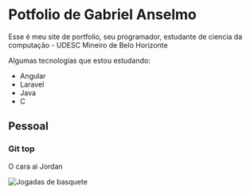 # Potfolio de Gabriel Anselmo 

Esse é meu site de portfolio, seu programador, estudante de ciencia da computação - UDESC
Mineiro de Belo Horizonte 

Algumas tecnologias que estou estudando:

- Angular
- Laravel
- Java
- C

## Pessoal

### Git top

O cara ai Jordan

![Jogadas de basquete](https://media1.giphy.com/media/3oEjHHMtBYjU3MP5yE/200.webp?cid=ecf05e473gwk4abi0rtpgvhedfkq5k5blw9vlr43mpa92vhu&rid=200.webp&ct=g)
